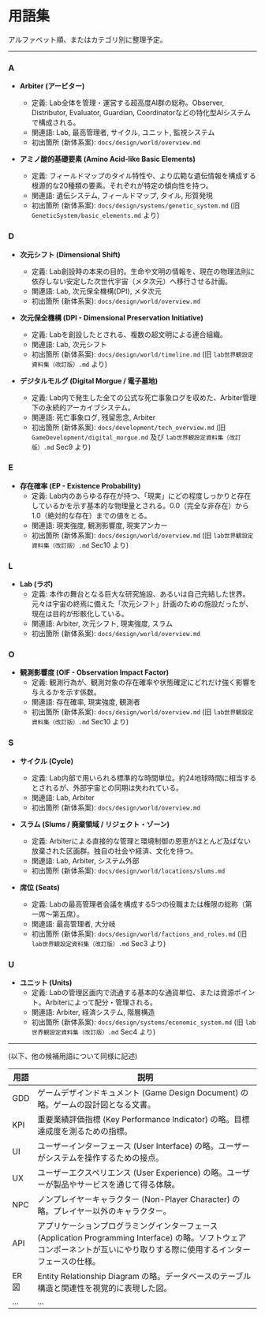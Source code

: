 # 用語集

アルファベット順、またはカテゴリ別に整理予定。

---

### A

*   **Arbiter (アービター)**
    *   定義: Lab全体を管理・運営する超高度AI群の総称。Observer, Distributor, Evaluator, Guardian, Coordinatorなどの特化型AIシステムで構成される。
    *   関連語: Lab, 最高管理者, サイクル, ユニット, 監視システム
    *   初出箇所 (新体系案): `docs/design/world/overview.md`

*   **アミノ酸的基礎要素 (Amino Acid-like Basic Elements)**
    *   定義: フィールドマップのタイル特性や、より広範な遺伝情報を構成する根源的な20種類の要素。それぞれが特定の傾向性を持つ。
    *   関連語: 遺伝システム, フィールドマップ, タイル, 形質発現
    *   初出箇所 (新体系案): `docs/design/systems/genetic_system.md` (旧 `GeneticSystem/basic_elements.md` より)

### D

*   **次元シフト (Dimensional Shift)**
    *   定義: Lab創設時の本来の目的。生命や文明の情報を、現在の物理法則に依存しない安定した次世代宇宙（メタ次元）へ移行させる計画。
    *   関連語: Lab, 次元保全機構(DPI), メタ次元
    *   初出箇所 (新体系案): `docs/design/world/overview.md`

*   **次元保全機構 (DPI - Dimensional Preservation Initiative)**
    *   定義: Labを創設したとされる、複数の超文明による連合組織。
    *   関連語: Lab, 次元シフト
    *   初出箇所 (新体系案): `docs/design/world/timeline.md` (旧 `lab世界観設定資料集（改訂版）.md` より)

*   **デジタルモルグ (Digital Morgue / 電子墓地)**
    *   定義: Lab内で発生した全ての公式な死亡事象ログを収めた、Arbiter管理下の永続的アーカイブシステム。
    *   関連語: 死亡事象ログ, 残留思念, Arbiter
    *   初出箇所 (新体系案): `docs/development/tech_overview.md` (旧 `GameDevelopment/digital_morgue.md` 及び `lab世界観設定資料集（改訂版）.md` Sec9 より)

### E

*   **存在確率 (EP - Existence Probability)**
    *   定義: Lab内のあらゆる存在が持つ、「現実」にどの程度しっかりと存在しているかを示す基本的な物理量とされる。0.0（完全な非存在）から1.0（絶対的な存在）までの値をとる。
    *   関連語: 現実強度, 観測影響度, 現実アンカー
    *   初出箇所 (新体系案): `docs/design/world/overview.md` (旧 `lab世界観設定資料集（改訂版）.md` Sec10 より)

### L

*   **Lab (ラボ)**
    *   定義: 本作の舞台となる巨大な研究施設、あるいは自己完結した世界。元々は宇宙の終焉に備えた「次元シフト」計画のための施設だったが、現在は目的が形骸化している。
    *   関連語: Arbiter, 次元シフト, 現実強度, スラム
    *   初出箇所 (新体系案): `docs/design/world/overview.md`

### O

*   **観測影響度 (OIF - Observation Impact Factor)**
    *   定義: 観測行為が、観測対象の存在確率や状態確定にどれだけ強く影響を与えるかを示す係数。
    *   関連語: 存在確率, 現実強度, 観測者
    *   初出箇所 (新体系案): `docs/design/world/overview.md` (旧 `lab世界観設定資料集（改訂版）.md` Sec10 より)

### S

*   **サイクル (Cycle)**
    *   定義: Lab内部で用いられる標準的な時間単位。約24地球時間に相当するとされるが、外部宇宙との同期は失われている。
    *   関連語: Lab, Arbiter
    *   初出箇所 (新体系案): `docs/design/world/overview.md`

*   **スラム (Slums / 廃棄領域 / リジェクト・ゾーン)**
    *   定義: Arbiterによる直接的な管理と環境制御の恩恵がほとんど及ばない放棄された区画群。独自の社会や経済、文化を持つ。
    *   関連語: Lab, Arbiter, システム外部
    *   初出箇所 (新体系案): `docs/design/world/locations/slums.md`

*   **席位 (Seats)**
    *   定義: Labの最高管理者会議を構成する5つの役職または権限の総称（第一席～第五席）。
    *   関連語: 最高管理者, 大分岐
    *   初出箇所 (新体系案): `docs/design/world/factions_and_roles.md` (旧 `lab世界観設定資料集（改訂版）.md` Sec3 より)

### U

*   **ユニット (Units)**
    *   定義: Labの管理区画内で流通する基本的な通貨単位、または資源ポイント。Arbiterによって配分・管理される。
    *   関連語: Arbiter, 経済システム, 階層構造
    *   初出箇所 (新体系案): `docs/design/systems/economic_system.md` (旧 `lab世界観設定資料集（改訂版）.md` Sec4 より)

---
(以下、他の候補用語について同様に記述)

| 用語 | 説明 |
|---|---|
| GDD | ゲームデザインドキュメント (Game Design Document) の略。ゲームの設計図となる文書。 |
| KPI | 重要業績評価指標 (Key Performance Indicator) の略。目標達成度を測るための指標。 |
| UI | ユーザーインターフェース (User Interface) の略。ユーザーがシステムを操作するための接点。 |
| UX | ユーザーエクスペリエンス (User Experience) の略。ユーザーが製品やサービスを通じて得る体験。 |
| NPC | ノンプレイヤーキャラクター (Non-Player Character) の略。プレイヤー以外のキャラクター。 |
| API | アプリケーションプログラミングインターフェース (Application Programming Interface) の略。ソフトウェアコンポーネントが互いにやり取りする際に使用するインターフェースの仕様。 |
| ER図 | Entity Relationship Diagram の略。データベースのテーブル構造と関連性を視覚的に表現した図。 |
| ... | ... | 